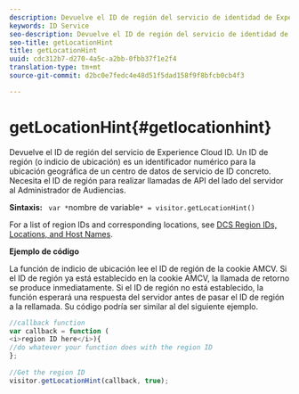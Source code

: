 ```yaml
---
description: Devuelve el ID de región del servicio de identidad de Experience Cloud. Un ID de región (o indicio de ubicación) es un identificador numérico para la ubicación geográfica de un centro de datos de servicio de ID concreto. Necesita el ID de región para realizar llamadas de API del lado del servidor al Administrador de Audiencias.
keywords: ID Service
seo-description: Devuelve el ID de región del servicio de identidad de Experience Cloud. Un ID de región (o indicio de ubicación) es un identificador numérico para la ubicación geográfica de un centro de datos de servicio de ID concreto. Necesita el ID de región para realizar llamadas de API del lado del servidor al Administrador de Audiencias.
seo-title: getLocationHint
title: getLocationHint
uuid: cdc312b7-d270-4a5c-a2bb-0fbb37f1e2f4
translation-type: tm+mt
source-git-commit: d2bc0e7fedc4e48d51f5dad158f9f8bfcb0cb4f3

---
```



# getLocationHint{#getlocationhint}

Devuelve el ID de región del servicio de Experience Cloud ID. Un ID de región (o indicio de ubicación) es un identificador numérico para la ubicación geográfica de un centro de datos de servicio de ID concreto. Necesita el ID de región para realizar llamadas de API del lado del servidor al Administrador de Audiencias.

**Sintaxis:** ` var *`nombre de variable`* = visitor.getLocationHint()`

For a list of region IDs and corresponding locations, see [DCS Region IDs, Locations, and Host Names](https://docs.adobe.com/content/help/en/audience-manager/user-guide/api-and-sdk-code/dcs/dcs-api-reference/dcs-regions.html).

**Ejemplo de código**

La función de indicio de ubicación lee el ID de región de la cookie AMCV. Si el ID de región ya está establecido en la cookie AMCV, la llamada de retorno se produce inmediatamente. Si el ID de región no está establecido, la función esperará una respuesta del servidor antes de pasar el ID de región a la rellamada. Su código podría ser similar al del siguiente ejemplo.

```js
//callback function 
var callback = function ( 
<i>region ID here</i>){ 
//do whatever your function does with the region ID 
}; 
 
//Get the region ID 
visitor.getLocationHint(callback, true); 
```

